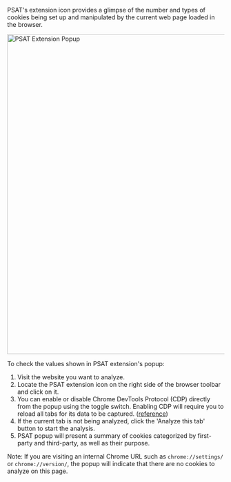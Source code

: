 PSAT's extension icon provides a glimpse of the number and types of cookies being set up and manipulated by the current web page loaded in the browser.

<img width="742" alt="PSAT Extension Popup" src="images/extension-popup/psat_v0.5.1_extension_popup_2024_02_22.avif">

To check the values shown in PSAT extension's popup:
1. Visit the website you want to analyze.
2. Locate the PSAT extension icon on the right side of the browser toolbar and click on it.
3. You can enable or disable Chrome DevTools Protocol (CDP) directly from the popup using the toggle switch. Enabling CDP will require you to reload all tabs for its data to be captured. ([reference](https://github.com/GoogleChromeLabs/ps-analysis-tool/wiki/PSAT-Settings-and-Permissions#enabling-chrome-devtools-protocol-in-psat))
4. If the current tab is not being analyzed, click the 'Analyze this tab' button to start the analysis.
5. PSAT popup will present a summary of cookies categorized by first-party and third-party, as well as their purpose.

Note: If you are visiting an internal Chrome URL such as `chrome://settings/` or `chrome://version/`, the popup will indicate that there are no cookies to analyze on this page.
